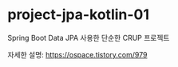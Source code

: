 # project-jpa-kotlin-01

Spring Boot Data JPA 사용한 단순한 CRUP 프로젝트

자세한 설명: https://ospace.tistory.com/979
